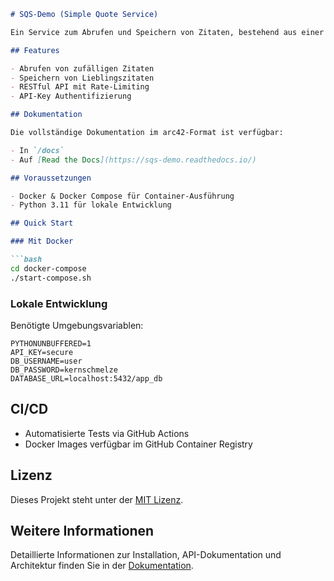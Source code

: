 ```markdown
# SQS-Demo (Simple Quote Service)

Ein Service zum Abrufen und Speichern von Zitaten, bestehend aus einer Python/Flask-Backend-API und Vue.js Frontend.

## Features

- Abrufen von zufälligen Zitaten
- Speichern von Lieblingszitaten
- RESTful API mit Rate-Limiting
- API-Key Authentifizierung

## Dokumentation

Die vollständige Dokumentation im arc42-Format ist verfügbar:

- In `/docs`
- Auf [Read the Docs](https://sqs-demo.readthedocs.io/)

## Voraussetzungen

- Docker & Docker Compose für Container-Ausführung
- Python 3.11 für lokale Entwicklung

## Quick Start

### Mit Docker

```bash
cd docker-compose
./start-compose.sh
```

### Lokale Entwicklung

Benötigte Umgebungsvariablen:

```env
PYTHONUNBUFFERED=1
API_KEY=secure
DB_USERNAME=user
DB_PASSWORD=kernschmelze
DATABASE_URL=localhost:5432/app_db
```

## CI/CD

- Automatisierte Tests via GitHub Actions
- Docker Images verfügbar im GitHub Container Registry

## Lizenz

Dieses Projekt steht unter der [MIT Lizenz](LICENSE).

## Weitere Informationen

Detaillierte Informationen zur Installation, API-Dokumentation und Architektur finden Sie in der [Dokumentation](https://sqs-demo.readthedocs.io/).
```